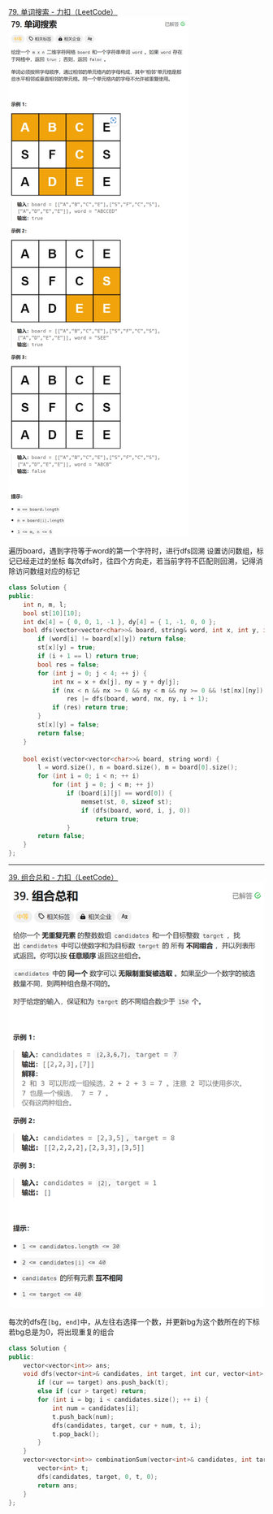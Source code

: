 [79. 单词搜索 - 力扣（LeetCode）](https://leetcode.cn/problems/word-search/description/?envType=study-plan-v2&envId=top-100-liked)
![image.png](https://raw.githubusercontent.com/ren77281/pigco-image/main/img/202405261638414.png)

遍历board，遇到字符等于word的第一个字符时，进行dfs回溯
设置访问数组，标记已经走过的坐标
每次dfs时，往四个方向走，若当前字符不匹配则回溯，记得消除访问数组对应的标记
```cpp
class Solution {
public:
    int n, m, l;
    bool st[10][10];
    int dx[4] = { 0, 0, 1, -1 }, dy[4] = { 1, -1, 0, 0 };
    bool dfs(vector<vector<char>>& board, string& word, int x, int y, int i) {
        if (word[i] != board[x][y]) return false;
        st[x][y] = true;
        if (i + 1 == l) return true;
        bool res = false;
        for (int j = 0; j < 4; ++ j) {
            int nx = x + dx[j], ny = y + dy[j];
            if (nx < n && nx >= 0 && ny < m && ny >= 0 && !st[nx][ny])
                res |= dfs(board, word, nx, ny, i + 1);
            if (res) return true;
        }
        st[x][y] = false;
        return false;
    }

    bool exist(vector<vector<char>>& board, string word) {
        l = word.size(), n = board.size(), m = board[0].size();
        for (int i = 0; i < n; ++ i)
            for (int j = 0; j < m; ++ j)
                if (board[i][j] == word[0]) {
                    memset(st, 0, sizeof st);
                    if (dfs(board, word, i, j, 0))
                        return true;
                }
        return false;
    }
};
```
***
[39. 组合总和 - 力扣（LeetCode）](https://leetcode.cn/problems/combination-sum/description/?envType=study-plan-v2&envId=top-100-liked)
![image.png](https://raw.githubusercontent.com/ren77281/pigco-image/main/img/202405261651075.png)

每次的dfs在`[bg, end]`中，从左往右选择一个数，并更新bg为这个数所在的下标
若bg总是为0，将出现重复的组合
```cpp
class Solution {
public:
    vector<vector<int>> ans;
    void dfs(vector<int>& candidates, int target, int cur, vector<int> &t, int bg) {
        if (cur == target) ans.push_back(t);
        else if (cur > target) return;
        for (int i = bg; i < candidates.size(); ++ i) {
            int num = candidates[i];
            t.push_back(num);
            dfs(candidates, target, cur + num, t, i);
            t.pop_back();
        }
    }
    vector<vector<int>> combinationSum(vector<int>& candidates, int target) {
        vector<int> t;
        dfs(candidates, target, 0, t, 0);
        return ans;
    }
};
```